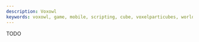 ```yaml
---
description: Voxowl
keywords: voxowl, game, mobile, scripting, cube, voxelparticubes, world
---
```


TODO

